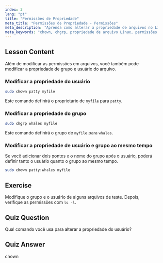 ```yaml
---
index: 3
lang: "pt"
title: "Permissões de Propriedade"
meta_title: "Permissões de Propriedade - Permissões"
meta_description: "Aprenda como alterar a propriedade de arquivos no Linux usando os comandos chown e chgrp. Entenda as permissões de usuário e grupo com este tutorial de Linux para iniciantes."
meta_keywords: "chown, chgrp, propriedade de arquivo Linux, permissões Linux, comandos Linux, Linux para iniciantes, tutorial Linux, guia Linux"
---
```


## Lesson Content

Além de modificar as permissões em arquivos, você também pode modificar a propriedade de grupo e usuário do arquivo.

### Modificar a propriedade do usuário

```bash
sudo chown patty myfile
```

Este comando definirá o proprietário de `myfile` para `patty`.

### Modificar a propriedade do grupo

```bash
sudo chgrp whales myfile
```

Este comando definirá o grupo de `myfile` para `whales`.

### Modificar a propriedade de usuário e grupo ao mesmo tempo

Se você adicionar dois pontos e o nome do grupo após o usuário, poderá definir tanto o usuário quanto o grupo ao mesmo tempo.

```bash
sudo chown patty:whales myfile
```

## Exercise

Modifique o grupo e o usuário de alguns arquivos de teste. Depois, verifique as permissões com `ls -l`.

## Quiz Question

Qual comando você usa para alterar a propriedade do usuário?

## Quiz Answer

chown
